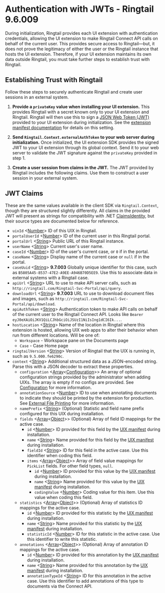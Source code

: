 # Authentication with JWTs - Ringtail 9.6.009

During initialization, Ringtail provides each UI extension with authentication credentials, allowing the UI extension to make Ringtail Connect API calls on behalf of the current user. This provides secure access to Ringtail&mdash;but, it does not prove the legitimacy of either the user or the Ringtail instance that hosts the UI extension. Therefore, if your UI extension maintains its own data outside Ringtail, you must take further steps to establish trust with Ringtail.

## Establishing Trust with Ringtail
Follow these steps to securely authenticate Ringtail and create user sessions in an external system.

1. __Provide a `privateKey` value when installing your UI extension.__ This provides Ringtail with a secret known only to your UI extension and Ringtail. Ringtail will then use this to sign a [JSON Web Token (JWT)](https://jwt.io/) provided to your UI extension during initialization. See the [extension manifest documentation](ExtensionManifest.md#top-level-settings) for details on this setting.

1. __Send `Ringtail.Context.externalAuthToken` to your web server during initialization.__ Once initialized, the UI extension SDK provides the signed JWT to your UI extension through its global context. Send it to your web server to validate the JWT signature against the `privateKey` provided in step 1.

1. __Create a user session from claims in the JWT.__ The JWT provided by Ringtail includes the following claims. Use them to construct a user session in your external system.

## JWT Claims
These are the same values available in the client SDK via  `Ringtail.Context`, though they are structured slightly differently. All claims in the provided JWT will present as strings for compatibility with .NET [ClaimsIdentity](https://msdn.microsoft.com/en-us/library/system.security.claims.claimsidentity(v=vs.110).aspx), but their source types are documented below for reference.

- `uixId` <[Number]> ID of this UIX in Ringtail.
- `portalUserId` <[Number]> ID of the current user in this Ringtail portal.
- `portalUrl` <[String]> Public URL of this Ringtail instance.
- `userName` <[String]> Current user's user name.
- `caseId` <[Number]> ID of the user's current case, or `0` if in the portal.
- `caseName` <[String]> Display name of the current case or `null` if in the portal.
- `caseUuid` <[String]> **9.7.003** Globally unique identifier for this case, such as `B5805A45-8537-47E2-A9EE-A946B70D5EE9`. Use this to associate data in external systems with a Ringtail case.
- `apiUrl` <[String]> URL to use to make API server calls, such as `http://ringtail.com/Ringtail-Svc-Portal/api/query`.
- `downloadUrl` <[String]> **9.7.003** URL to use to download document files and images, such as `http://ringtail.com/Ringtail-Svc-Portal/api/download`.
- `apiAuthToken` <[String]> Authentication token to make API calls on behalf of the current user to the Ringtail Connect API. Looks like `Bearer eyJ0eXAiOiJKV1QiLCJhbGciOiJSUzI1NiIsIng1dCI6Ik...`.
- `hostLocation` <[String]> Name of the location in Ringtail where this extension is hosted, allowing UIX web apps to alter their behavior when run from different locations. Will be one of:
  - `Workspace` - Workspace pane on the Documents page
  - `Case` - Case Home page
- `ringtailVersion` <[String]> Version of Ringtail that the UIX is running in, such as `9.5.000.fe6290c`.
- `context` <[String]> Additional structured data as a JSON-encoded string. Parse this with a JSON decoder to extract these properties.
    - `configuration` <[Array]<[Configuration](API.md#configuration)>> An array of optional configuration strings provided by the administrator when adding UIXs. The array is empty if no configs are provided. See [Configuration](API.md#configuration) for more information.
    - `annotationSource` <[Number]> ID to use when annotating documents to indicate they should be printed by the extension for production. See [External File Printing](ExternalFilePrinting.md) for more information.
    - `namePrefix` <[String]> (Optional) Statistic and field name prefix configured for this UIX during installation.
    - `fields` <[Array]<[Object]>> (Optional) Array of field ID mappings for the active case.
        - `id` <[Number]> ID provided for this field by the [UIX manifest](ExtensionManifest.md) during installation.
        - `name` <[String]> Name provided for this field by the [UIX manifest](ExtensionManifest.md) during installation.
        - `fieldId` <[String]> ID for this field in the active case. Use this identifier when coding this field.
        - `items` <[Array]<[Object]>> Array of field value mappings for `PickList` fields. For other field types, `null`.
            - `id` <[Number]> ID provided for this value by the [UIX manifest](ExtensionManifest.md) during installation.
            - `name` <[String]> Name provided for this value by the [UIX manifest](ExtensionManifest.md) during installation.
            - `codingValue` <[Number]> Coding value for this item. Use this value when coding this field.
    - `statistics` <[Array]<[Object]>> (Optional) Array of statistics ID mappings for the active case.
        - `id` <[Number]> ID provided for this statistic by the [UIX manifest](ExtensionManifest.md) during installation.
        - `name` <[String]> Name provided for this statistic by the [UIX manifest](ExtensionManifest.md) during installation.
        - `statisticId` <[Number]> ID for this statistic in the active case. Use this identifier to write this statistic.
    - `annotations` <[Array]<[Object]>> (Optional) Array of annotation ID mappings for the active case.
      - `id` <[Number]> ID provided for this annotation by the [UIX manifest](ExtensionManifest.md) during installation.
      - `name` <[String]> Name provided for this annotation by the [UIX manifest](ExtensionManifest.md) during installation.
      - `annotationTypeId` <[String]> ID for this annotation in the active case. Use this identifier to add annotations of this type to documents via the Connect API.


[Array]: https://developer.mozilla.org/en-US/docs/Web/JavaScript/Reference/Global_Objects/Array "Array"
[boolean]: https://developer.mozilla.org/en-US/docs/Web/JavaScript/Data_structures#Boolean_type "Boolean"
[function]: https://developer.mozilla.org/en-US/docs/Web/JavaScript/Reference/Global_Objects/Function "Function"
[number]: https://developer.mozilla.org/en-US/docs/Web/JavaScript/Data_structures#Number_type "Number"
[Object]: https://developer.mozilla.org/en-US/docs/Web/JavaScript/Reference/Global_Objects/Object "Object"
[string]: https://developer.mozilla.org/en-US/docs/Web/JavaScript/Data_structures#String_type "String"
